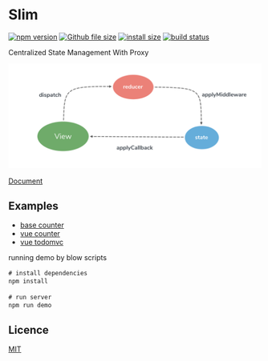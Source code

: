 # Slim

[![npm version](https://img.shields.io/npm/v/xxx.svg)](https://www.npmjs.org/package/xxx)
[![Github file size](https://img.shields.io/github/size/Bennnis/HAjax/release/dist/xxx.js.svg)](https://github.com/Bennnis/HAjax/blob/master/release/dist/hx.min.js)
[![install size](https://packagephobia.now.sh/badge?p=slim)](https://packagephobia.now.sh/result?p=)
[![build status](https://travis-ci.org/Bennnis/HAjax.svg?branch=master)](https://travis-ci.org/victor2010/slim)

Centralized State Management With Proxy

<img src="./starter/flow.png">

[Document]()

## Examples

* [base counter]()
* [vue counter]()
* [vue todomvc]()

running demo by blow scripts

```
# install dependencies
npm install

# run server
npm run demo
```

## Licence

[MIT](https://opensource.org/licenses/MIT)
